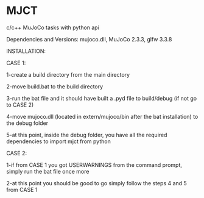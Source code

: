 # MJCT
c/c++ MuJoCo tasks with python api

Dependencies and Versions: mujoco.dll, MuJoCo 2.3.3, glfw 3.3.8

INSTALLATION:


CASE 1:

 1-create a build directory from the main directory
 
 2-move build.bat to the build directory
 
 3-run the bat file and it should have built a .pyd file to build/debug (if not go to CASE 2)
 
 4-move mujoco.dll (located in extern/mujoco/bin after the bat installation) to the debug folder
 
 5-at this point, inside the debug folder, you have all the required dependencies to import mjct from python
 
 
 CASE 2:
 
 1-if from CASE 1 you got USERWARNINGS from the command prompt, simply run the bat file once more
 
 2-at this point you should be good to go simply follow the steps 4 and 5 from CASE 1
